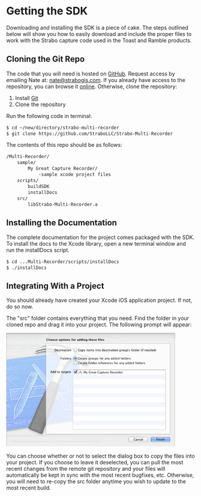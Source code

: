 Getting the SDK
===

Downloading and installing the SDK is a piece of cake. The steps outlined below will show you how to easily download and include the proper files to work with the Strabo capture code used in the Toast and Ramble products.

Cloning the Git Repo
---

The code that you will need is hosted on [GitHub](http://github.com). Request access by emailing Nate at: nate@strabogis.com. If you already have access to the repository, you can browse it [online](https://github.com/StraboLLC/Strabo-Multi-Recorder). Otherwise, clone the repository:

1. Install [Git](http://git-scm.com/)
2. Clone the repository

Run the following code in terminal:

	$ cd ~/new/directory/strabo-multi-recorder
	$ git clone https://github.com/StraboLLC/Strabo-Multi-Recorder

The contents of this repo should be as follows:

	/Multi-Recorder/
		sample/
			My Great Capture Recorder/
				-sample xcode project files
		scripts/
			buildSDK
			installDocs
		src/
			libStrabo-Multi-Recorder.a

Installing the Documentation
---

The complete documentation for the project comes packaged with the SDK. To install the docs to the Xcode library, open a new terminal window and run the installDocs script.

	$ cd ...Multi-Recorder/scripts/installDocs
	$ ./installDocs

Integrating With a Project
---

You should already have created your Xcode iOS application project. If not, do so now.

The "src" folder contains everything that you need. Find the folder in your cloned repo and drag it into your project. The following prompt will appear:

<img src="xcode-dialog.png" width="450px" />

You can choose whether or not to select the dialog box to copy the files into your project. If you choose to leave it deselected, you can pull the most recent changes from the remote git repository and your files will automatically be kept in sync with the most recent bugfixes, etc. Otherwise, you will need to re-copy the src folder anytime you wish to update to the most recent build.
